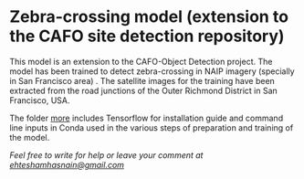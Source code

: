 # Zebra-crossing model (extension to the CAFO site detection repository)

This model is an extension to the CAFO-Object Detection project. The model has been trained to detect zebra-crossing in NAIP imagery (specially in San Francisco area) . The satellite images for the training have been extracted from the road junctions of the Outer Richmond District in San Francisco, USA.

The folder [more](https://github.com/Qberto/ML_ObjectDetection_CAFO/tree/master/zebra_crossing_model/more) includes Tensorflow for installation guide and command line inputs in Conda used in the various steps of preparation and training of the model.

*Feel free to write for help or leave your comment at ehteshamhasnain@gmail.com*
